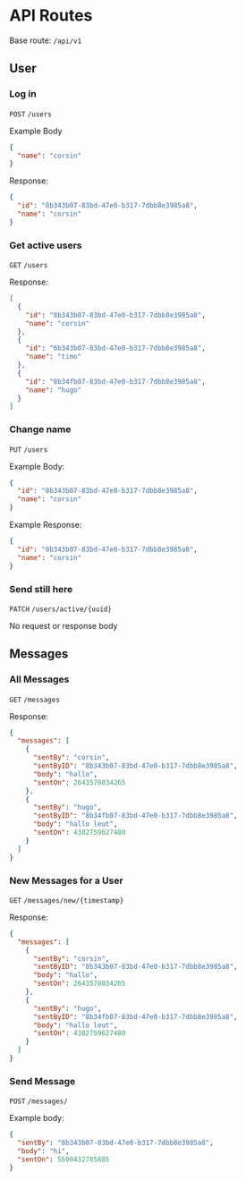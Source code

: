 # API Routes
Base route: `/api/v1`

## User
### Log in
`POST` `/users`  

Example Body
```json
{
  "name": "corsin"
}
```

Response:
```json
{
  "id": "8b343b07-83bd-47e0-b317-7dbb8e3985a8",
  "name": "corsin"
}
```

### Get active users

`GET` `/users`

Response:
```json
[
  {
    "id": "8b343b07-83bd-47e0-b317-7dbb8e3985a8",
    "name": "corsin"
  },
  {
    "id": "6b343b07-83bd-47e0-b317-7dbb8e3985a8",
    "name": "timo"
  },
  {
    "id": "8b34fb07-83bd-47e0-b317-7dbb8e3985a8",
    "name": "hugo"
  }
]
```

### Change name
`PUT` `/users`

Example Body:
```json
{
  "id": "8b343b07-83bd-47e0-b317-7dbb8e3985a8",
  "name": "corsin"
}
```

Example Response:
```json
{
  "id": "8b343b07-83bd-47e0-b317-7dbb8e3985a8",
  "name": "corsin"
}
```

### Send still here
`PATCH` `/users/active/{uuid}`

No request or response body

## Messages
### All Messages
`GET` `/messages`

Response:
```json
{
  "messages": [
    {
      "sentBy": "corsin",
      "sentByID": "8b343b07-83bd-47e0-b317-7dbb8e3985a8",
      "body": "hallo",
      "sentOn": 2643578034265
    },
    {
      "sentBy": "hugo",
      "sentByID": "8b34fb07-83bd-47e0-b317-7dbb8e3985a8",
      "body": "hallo leut",
      "sentOn": 4382759627480
    }
  ]
}
```

### New Messages for a User
`GET` `/messages/new/{timestamp}`

Response: 
```json
{
  "messages": [
    {
      "sentBy": "corsin",
      "sentByID": "8b343b07-83bd-47e0-b317-7dbb8e3985a8",
      "body": "hallo",
      "sentOn": 2643578034265
    },
    {
      "sentBy": "hugo",
      "sentByID": "8b34fb07-83bd-47e0-b317-7dbb8e3985a8",
      "body": "hallo leut",
      "sentOn": 4382759627480
    }
  ]
}
```

### Send Message
`POST` `/messages/`

Example body:
```json
{
  "sentBy": "8b343b07-83bd-47e0-b317-7dbb8e3985a8",
  "body": "hi",
  "sentOn": 5590432785885
}
```

